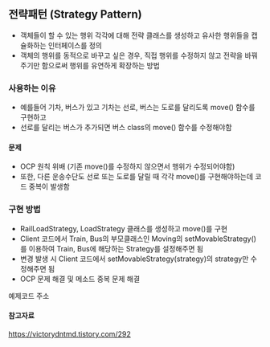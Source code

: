 ## 전략패턴 (Strategy Pattern)

- 객체들이 할 수 있는 행위 각각에 대해 전략 클래스를 생성하고 유사한 행위들을 캡슐화하는 인터페이스를 정의
- 객체의 행위를 동적으로 바꾸고 싶은 경우, 직접 행위를 수정하지 않고 전략을 바꿔주기만 함으로써 행위를 유연하게 확장하는 방법

### 사용하는 이유

- 예를들어 기차, 버스가 있고 기차는 선로, 버스는 도로를 달리도록 move() 함수를 구현하고
- 선로를 달리는 버스가 추가되면 버스 class의 move() 함수를 수정해야함

#### 문제

- OCP 원칙 위배 (기존 move()를 수정하지 않으면서 행위가 수정되어야함)
- 또한, 다른 운송수단도 선로 또는 도로를 달릴 때 각각 move()를 구현해야하는데 코드 중복이 발생함

### 구현 방법

- RailLoadStrategy, LoadStrategy 클래스를 생성하고 move()를 구현
- Client 코드에서 Train, Bus의 부모클래스인 Moving의 setMovableStrategy()를 이용하여 Train, Bus에 해당하는 Strategy를 설정해주면 됨
- 변경 발생 시 Client 코드에서 setMovableStrategy(strategy)의 strategy만 수정해주면 됨
- OCP 문제 해결 및 메소드 중복 문제 해결

예제코드 주소

#### 참고자료

https://victorydntmd.tistory.com/292
